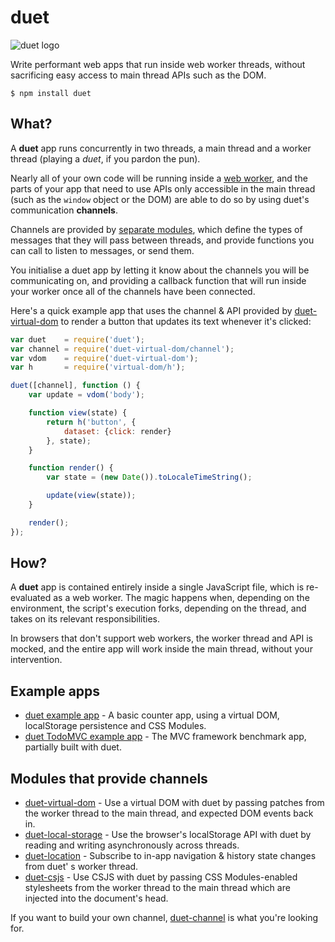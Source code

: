 # duet

![duet logo](https://cldup.com/7VDXncDnbQ-2000x2000.png)

Write performant web apps that run inside web worker threads, without sacrificing easy access to main thread APIs such as the DOM.

```
$ npm install duet
```

## What?

A **duet** app runs concurrently in two threads, a main thread and a worker thread (playing a *duet*, if you pardon the pun).

Nearly all of your own code will be running inside a [web worker](https://developer.mozilla.org/en-US/docs/Web/API/Web_Workers_API), and the parts of your app that need to use APIs only accessible in the main thread (such as the `window` object or the DOM) are able to do so by using duet's communication **channels**.

Channels are provided by [separate modules](#modules-that-provide-channels), which define the types of messages that they will pass between threads, and provide functions you can call to listen to messages, or send them.

You initialise a duet app by letting it know about the channels you will be communicating on, and providing a callback function that will run inside your worker once all of the channels have been connected.

Here's a quick example app that uses the channel & API provided by [duet-virtual-dom](https://github.com/colingourlay/duet-virtual-dom) to render a button that updates its text whenever it's clicked:

```javascript
var duet    = require('duet');
var channel = require('duet-virtual-dom/channel');
var vdom    = require('duet-virtual-dom');
var h       = require('virtual-dom/h');

duet([channel], function () {
    var update = vdom('body');

    function view(state) {
        return h('button', {
            dataset: {click: render}
        }, state);
    }

    function render() {
        var state = (new Date()).toLocaleTimeString();

        update(view(state));
    }

    render();
});
```

## How?

A **duet** app is contained entirely inside a single JavaScript file, which is re-evaluated as a web worker. The magic happens when, depending on the environment, the script's execution forks, depending on the thread, and takes on its relevant responsibilities.

In browsers that don't support web workers, the worker thread and API is mocked, and the entire app will work inside the main thread, without your intervention.

## Example apps

* [duet example app](https://github.com/colingourlay/duet-example-app) - A basic counter app, using a virtual DOM, localStorage persistence and CSS Modules.
* [duet TodoMVC example app](https://github.com/colingourlay/todomvc/tree/master/examples/duet) - The MVC framework benchmark app, partially built with duet.

## Modules that provide channels

* [duet-virtual-dom](https://github.com/colingourlay/duet-virtual-dom) - Use a virtual DOM with duet by passing patches from the worker thread to the main thread, and expected DOM events back in.
* [duet-local-storage](https://github.com/colingourlay/duet-local-storage) - Use the browser's localStorage API with duet by reading and writing asynchronously across threads.
* [duet-location](https://github.com/colingourlay/duet-location) - Subscribe to in-app navigation & history state changes from duet' s worker thread.
* [duet-csjs](https://github.com/colingourlay/duet-csjs) - Use CSJS with duet by passing CSS Modules-enabled stylesheets from the worker thread to the main thread which are injected into the document's head.

If you want to build your own channel, [duet-channel](https://github.com/colingourlay/duet-channel) is what you're looking for.

